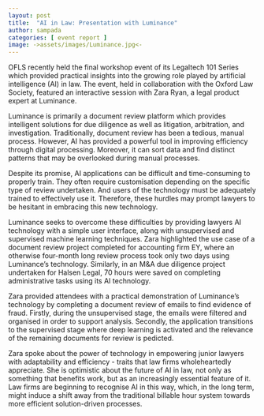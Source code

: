 ```yaml
---
layout: post
title:  "AI in Law: Presentation with Luminance"
author: sampada
categories: [ event report ]
image: ->assets/images/Luminance.jpg<-
---
```

OFLS recently held the final workshop event of its Legaltech 101 Series which provided practical insights into the growing role played by artificial intelligence (AI) in law. The event, held in collaboration with the Oxford Law Society, featured an interactive session with Zara Ryan, a legal product expert at Luminance.  

Luminance is primarily a document review platform which provides intelligent solutions for due diligence as well as litigation, arbitration, and investigation. Traditionally, document review has been a tedious, manual process. However, AI has provided a powerful tool in improving efficiency through digital processing. Moreover, it can sort data and find distinct patterns that may be overlooked during manual processes. 

Despite its promise, AI applications can be difficult and time-consuming to properly train. They often require customisation depending on the specific type of review undertaken. And users of the technology must be adequately trained to effectively use it. Therefore, these hurdles may prompt lawyers to be hesitant in embracing this new technology.  

Luminance seeks to overcome these difficulties by providing lawyers AI technology with a simple user interface, along with unsupervised and supervised machine learning techniques. Zara highlighted the use case of a document review project completed for accounting firm EY, where an otherwise four-month long review process took only two days using Luminance’s technology. Similarly, in an M&A due diligence project undertaken for Halsen Legal, 70 hours were saved on completing administrative tasks using its AI technology. 

Zara provided attendees with a practical demonstration of Luminance’s technology by completing a document review of emails to find evidence of fraud. Firstly, during the unsupervised stage, the emails were filtered and organised in order to support analysis. Secondly, the application transitions to the supervised stage where deep learning is activated and the relevance of the remaining documents for review is pedicted. 

Zara spoke about the power of technology in empowering junior lawyers with adaptability and efficiency - traits that law firms wholeheartedly appreciate. She is optimistic about the future of AI in law, not only as something that benefits work, but as an increasingly essential feature of it. Law firms are beginning to recognise AI in this way, which, in the long term, might induce a shift away from the traditional billable hour system towards more efficient solution-driven processes. 
